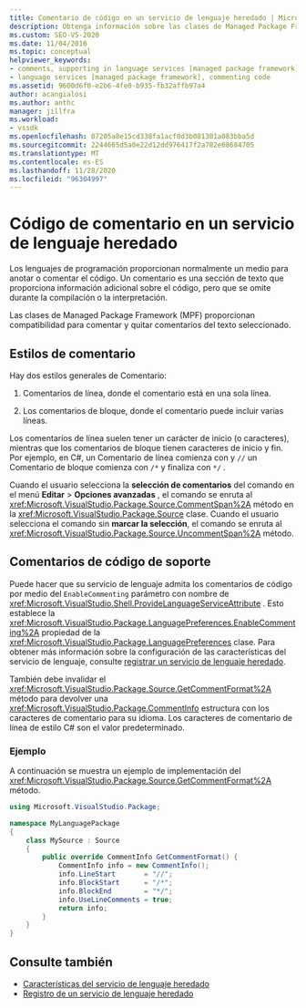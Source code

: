 ```yaml
---
title: Comentario de código en un servicio de lenguaje heredado | Microsoft Docs
description: Obtenga información sobre las clases de Managed Package Framework (MPF) que proporcionan compatibilidad con los comentarios de código en un servicio de lenguaje heredado en Visual Studio.
ms.custom: SEO-VS-2020
ms.date: 11/04/2016
ms.topic: conceptual
helpviewer_keywords:
- comments, supporting in language services [managed package framework]
- language services [managed package framework], commenting code
ms.assetid: 9600d6f0-e2b6-4fe0-b935-fb32affb97a4
author: acangialosi
ms.author: anthc
manager: jillfra
ms.workload:
- vssdk
ms.openlocfilehash: 07205a8e15cd338fa1acf0d3b081301a083bba5d
ms.sourcegitcommit: 2244665d5a0e22d12dd976417f2a782e68684705
ms.translationtype: MT
ms.contentlocale: es-ES
ms.lasthandoff: 11/28/2020
ms.locfileid: "96304997"
---
```

# <a name="comment-code-in-a-legacy-language-service"></a>Código de comentario en un servicio de lenguaje heredado
Los lenguajes de programación proporcionan normalmente un medio para anotar o comentar el código. Un comentario es una sección de texto que proporciona información adicional sobre el código, pero que se omite durante la compilación o la interpretación.

 Las clases de Managed Package Framework (MPF) proporcionan compatibilidad para comentar y quitar comentarios del texto seleccionado.

## <a name="comment-styles"></a>Estilos de comentario
Hay dos estilos generales de Comentario:

1. Comentarios de línea, donde el comentario está en una sola línea.

2. Los comentarios de bloque, donde el comentario puede incluir varias líneas.

Los comentarios de línea suelen tener un carácter de inicio (o caracteres), mientras que los comentarios de bloque tienen caracteres de inicio y fin. Por ejemplo, en C#, un Comentario de línea comienza con y `//` un Comentario de bloque comienza con `/*` y finaliza con `*/` .

Cuando el usuario selecciona la **selección de comentarios** del comando en el menú **Editar**  >  **Opciones avanzadas** , el comando se enruta al <xref:Microsoft.VisualStudio.Package.Source.CommentSpan%2A> método en la <xref:Microsoft.VisualStudio.Package.Source> clase. Cuando el usuario selecciona el comando sin **marcar la selección**, el comando se enruta al <xref:Microsoft.VisualStudio.Package.Source.UncommentSpan%2A> método.

## <a name="support-code-comments"></a>Comentarios de código de soporte
 Puede hacer que su servicio de lenguaje admita los comentarios de código por medio del `EnableCommenting` parámetro con nombre de <xref:Microsoft.VisualStudio.Shell.ProvideLanguageServiceAttribute> . Esto establece la <xref:Microsoft.VisualStudio.Package.LanguagePreferences.EnableCommenting%2A> propiedad de la <xref:Microsoft.VisualStudio.Package.LanguagePreferences> clase. Para obtener más información sobre la configuración de las características del servicio de lenguaje, consulte [registrar un servicio de lenguaje heredado](../../extensibility/internals/registering-a-legacy-language-service1.md).

 También debe invalidar el <xref:Microsoft.VisualStudio.Package.Source.GetCommentFormat%2A> método para devolver una <xref:Microsoft.VisualStudio.Package.CommentInfo> estructura con los caracteres de comentario para su idioma. Los caracteres de comentario de línea de estilo C# son el valor predeterminado.

### <a name="example"></a>Ejemplo
 A continuación se muestra un ejemplo de implementación del <xref:Microsoft.VisualStudio.Package.Source.GetCommentFormat%2A> método.

```csharp
using Microsoft.VisualStudio.Package;

namespace MyLanguagePackage
{
    class MySource : Source
    {
        public override CommentInfo GetCommentFormat() {
            CommentInfo info = new CommentInfo();
            info.LineStart       = "//";
            info.BlockStart      = "/*";
            info.BlockEnd        = "*/";
            info.UseLineComments = true;
            return info;
        }
    }
}
```

## <a name="see-also"></a>Consulte también
- [Características del servicio de lenguaje heredado](../../extensibility/internals/legacy-language-service-features1.md)
- [Registro de un servicio de lenguaje heredado](../../extensibility/internals/registering-a-legacy-language-service1.md)
